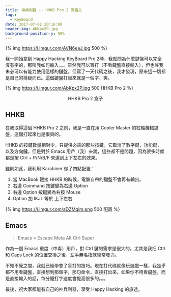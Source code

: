 ```yaml
---
title: 神兵利器 -- HHKB Pro 2 開箱文
tags:
  - KeyBoard
date: 2017-07-02 20:16:00
header-img: AbKpx2P.jpg
background-position-y: 50%
---
```


{% img https://i.imgur.com/AVN6eaJ.jpg 500 %}

我一開始拿到 Happy Hacking KeyBoard Pro 2時，我就問為什麼鍵盤可以完全沒有字的，那叫我如何輸入。。。雖然我可以盲打（不看鍵盤直接輸入），但也許我未必可以有能力使用這樣的鍵盤。但寫了一天代碼之後，我才發現，原來這一切都是自己的猜疑而已。這個鍵盤打起來就是一個字，爽。

{% img https://i.imgur.com/AbKpx2P.jpg 500 HHKB Pro 2 %}
<center>HHKB Pro 2 盒子</center>

## HHKB

在我取得這個 HHKB Pro 2 之前，我是一直在用 Cooler Master 的紅軸機械鍵盤，這個打起來也是很爽的。

HHKB 的按鍵數量相對少，只提供必需的那些按鍵，它取消了數字鍵，功能鍵，以及方向鍵。但是對於 Emacs 用戶（我）來說，這些都不是問題，因為很多時候都是按 Ctrl + P/N/B/F 來達到上下左右的效果。

雖則如此，我利用 Karabiner 做了四點配置：

1. 當 MacBook 鏈接 HHKB 的時候，電腦自帶的鍵盤不會再有輸出。
1. 右邊 Command 按鍵變為右邊 Option
1. 右邊 Option 按鍵變為右按 Mouse
1. Option 加 IKJL 等於 上下左右

{% img https://i.imgur.com/aDZMqim.png 500 配置 %}

## Emacs

> Emacs = Escape Meta Alt Ctrl Super

作為一個 Emacs 重度（中毒）用戶，對 Ctrl 鍵的需求是很大的。尤其是我把 Ctrl 和 Caps Lock 的位置交換之後，左手無名指就經常發力。

不知不覺之間，我就已經學會了盲打的技巧。現在打代碼就像玩遊戲一樣，我幾乎都不用看鍵盤，直接想到那個字，那句命令，直接打出來。如果你不用看鍵盤，而是直接輸入的話，每分鐘打字速度會提高很多的。。。

最後，祝大家都能有自己的神兵利器，享受 Happy Hacking 的旅途。
